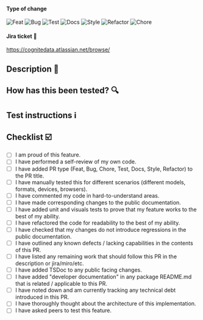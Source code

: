 #### Type of change
<!-- Please delete options that are not relevant. -->
![Feat](https://img.shields.io/badge/Type-Feat-green)  <!-- new feature for the user, not a new feature for build script -->
![Bug](https://img.shields.io/badge/Type-Bug-red) <!-- bug fix for the user, not a fix to a build script -->
![Test](https://img.shields.io/badge/Type-Test-blueviolet) <!-- adding missing tests, refactoring tests; no production code change -->
![Docs](https://img.shields.io/badge/Type-Docs-blue) <!--changes to the documentation -->
![Style](https://img.shields.io/badge/Type-Style-blue) <!-- formatting, missing semi colons, etc; no production code change -->
![Refactor](https://img.shields.io/badge/Type-Refactor-lightgrey) <!-- refactoring production code, eg. renaming a variable -->
![Chore](https://img.shields.io/badge/Type-Chore-lightgrey) <!-- updating grunt tasks etc; no production code change -->

#### Jira ticket :blue_book:
<!--(mention JIRA ticket/s)-->

https://cognitedata.atlassian.net/browse/

## Description :pencil:
<!---
- Describe your changes in detail.
- Why is this change required?
- What problem does it solve?
- List any related PRs
-->

## How has this been tested? :mag:

<!---
- Describe the tests that you ran to verify your changes.
- Provide instructions so we can reproduce.
- Also list any relevant details for your test configuration.
-->


## Test instructions :information_source:

<!---
- Describe steps to try/test the suggested changes
-->


## Checklist :ballot_box_with_check:

<!---
- Here is a checklist that should completed before merging this given feature.
- Any shortcomings from the items below should be explained and detailed within the contents of this PR.
-->

- [ ] I am proud of this feature.
- [ ] I have performed a self-review of my own code.
- [ ] I have added PR type (Feat, Bug, Chore, Test, Docs, Style, Refactor) to the PR title.
- [ ] I have manually tested this for different scenarios (different models, formats, devices, browsers).
- [ ] I have commented my code in hard-to-understand areas.
- [ ] I have made corresponding changes to the public documentation.
- [ ] I have added unit and visuals tests to prove that my feature works to the best of my ability.
- [ ] I have refactored the code for readability to the best of my ability.
- [ ] I have checked that my changes do not introduce regressions in the public documentation.
- [ ] I have outlined any known defects / lacking capabilities in the contents of this PR.
- [ ] I have listed any remaining work that should follow this PR in the description or jira/miro/etc.
- [ ] I have added TSDoc to any public facing changes.
- [ ] I have added "developer documentation" in any package README.md that is related / applicable to this PR.
- [ ] I have noted down and am currently tracking any technical debt introduced in this PR.
- [ ] I have thoroughly thought about the architecture of this implementation.
- [ ] I have asked peers to test this feature.
